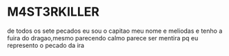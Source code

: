 # M4ST3RKILLER
de todos os sete pecados eu sou o capitao meu nome e meliodas e tenho a fuira do dragao,mesmo parecendo calmo parece ser mentira pq eu represento o pecado da ira
